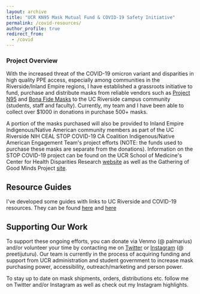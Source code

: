 ```yaml
---
layout: archive
title: "UCR KN95 Mask Mutual Fund & COVID-19 Safety Initiative"
permalink: /covid-resources/
author_profile: true
redirect_from:
  - /covid
---
```


### Project Overview

With the increased threat of the COVID-19 omicron variant and disparities in high quality PPE access, especially among communities in the Riverside/Inland Empire regions, I have established a grassroots initiative to fund, purchase and distribute masks from reliable vendors such as [Project N95](https://projectn95.org/) and [Bona Fide Masks](https://bonafidemasks.com/) to the UC Riverside campus community (students, staff and faculty). Currently, my team and I have been able to collect over $1000 in donations in purchase 500+ masks. 

A portion of the masks purchased will also be provided to Inland Empire Indigenous/Native American community members as part of the UC Riverside NIH CEAL STOP COVID-19 CA Coalition Indigenous/Native American Engagement Team's project efforts (NOTE: the funds used to purchase these masks are separate from the donations). Information on the STOP COVID-19 project can be found on the UCR School of Medicine's Center for Health Disparities Research [website](https://healthdisparities.ucr.edu/stop-covid-19-ca) as well as the Gathering of Good Minds Project [site](https://www.gogm.live/).  

## Resource Guides

I've developed some guides with links to UC Riverside and COVID-19 resources. They can be found [here](https://tinyurl.com/ucr-resource-guide) and [here](https://tinyurl.com/ucr-covid-resources)

## Supporting Our Work

To support these ongoing efforts, you can donate via Venmo (@ palmarius) and/or volunteer your time by contacting me  on [Twitter](https://twitter.com/preetijuturu) or [Instagram](https://instagram.com/preetijuturu) (@ preetijuturu). Our team is currently in the process of acquiring funding and support from UCR administration and student government to increase mask purchasing power, accessibility, outreach/marketing and person power. 

To stay up to date on mask shipments, orders, distributions etc. follow me on Twitter and/or Instagram as well as check out my Instagram highlights. 
